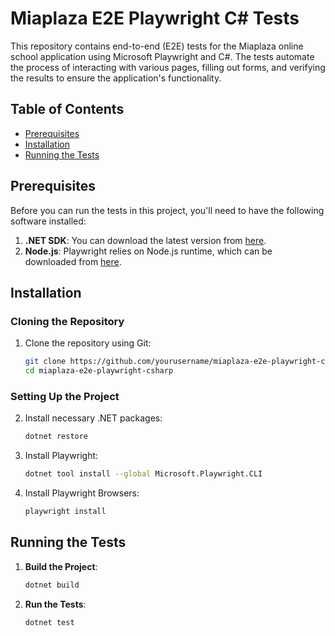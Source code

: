 # Miaplaza E2E Playwright C# Tests

This repository contains end-to-end (E2E) tests for the Miaplaza online school application using Microsoft Playwright and C#. The tests automate the process of interacting with various pages, filling out forms, and verifying the results to ensure the application's functionality.

## Table of Contents

- [Prerequisites](#prerequisites)
- [Installation](#installation)
- [Running the Tests](#running-the-tests)

## Prerequisites

Before you can run the tests in this project, you'll need to have the following software installed:

1. **.NET SDK**: You can download the latest version from [here](https://dotnet.microsoft.com/download).
2. **Node.js**: Playwright relies on Node.js runtime, which can be downloaded from [here](https://nodejs.org/).

## Installation

### Cloning the Repository

1. Clone the repository using Git:
    ```sh
    git clone https://github.com/yourusername/miaplaza-e2e-playwright-csharp.git
    cd miaplaza-e2e-playwright-csharp
    ```

### Setting Up the Project

2. Install necessary .NET packages:
    ```sh
    dotnet restore
    ```

3. Install Playwright:
    ```sh
    dotnet tool install --global Microsoft.Playwright.CLI
    ```

4. Install Playwright Browsers:
    ```sh
    playwright install
    ```

## Running the Tests

1. **Build the Project**:
    ```sh
    dotnet build
    ```

2. **Run the Tests**:
    ```sh
    dotnet test
    ```
